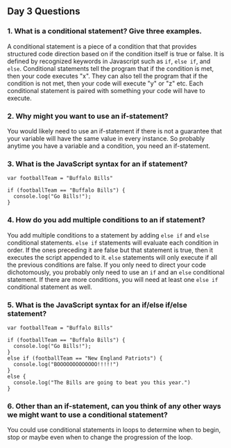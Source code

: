 ## Day 3 Questions

### 1. What is a conditional statement? Give three examples.

A conditional statement is a piece of a condition that that provides structured code direction based on if the condition itself is true or false. It is defined by recognized keywords in Javascript such as `if`, `else if`, and `else`. Conditional statements tell the program that if the condition is met, then your code executes "x". They can also tell the program that if the condition is not met, then your code will execute "y" or "z" etc. Each conditional statement is paired with something your code will have to execute.

### 2. Why might you want to use an if-statement?

You would likely need to use an if-statement if there is not a guarantee that your variable will have the same value in every instance. So probably anytime you have a variable and a condition, you need an if-statement.

### 3. What is the JavaScript syntax for an if statement?

```
var footballTeam = "Buffalo Bills"

if (footballTeam == "Buffalo Bills") {
  console.log("Go Bills!");
}
```

### 4. How do you add multiple conditions to an if statement?

You add multiple conditions to a statement by adding `else if` and `else` conditional statements. `else if` statements will evaluate each condition in order. If the ones preceding it are false but that statement is true, then it executes the script appended to it. `else` statements will only execute if all the previous conditions are false. If you only need to direct your code dichotomously, you probably only need to use an `if` and an `else` conditional statement. If there are more conditions, you will need at least one `else if` conditional statement as well.

### 5. What is the JavaScript syntax for an if/else if/else statement?

```
var footballTeam = "Buffalo Bills"

if (footballTeam == "Buffalo Bills") {
  console.log("Go Bills!");
}
else if (footballTeam == "New England Patriots") {
  console.log("BOOOOOOOOOOOOO!!!!!")
}
else {
  console.log("The Bills are going to beat you this year.")
}
```

### 6. Other than an if-statement, can you think of any other ways we might want to use a conditional statement?

You could use conditional statements in loops to determine when to begin, stop or maybe even when to change the progression of the loop. 
